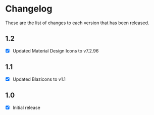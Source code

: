 # Changelog
These are the list of changes to each version that has been released.

## 1.2
- [x] Updated Material Design Icons to v7.2.96

## 1.1
- [x] Updated Blazicons to v1.1

## 1.0
- [x] Initial release